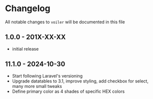 # Changelog

All notable changes to `voiler` will be documented in this file

## 1.0.0 - 201X-XX-XX

- initial release

## 11.1.0 - 2024-10-30

- Start following Laravel's versioning
- Upgrade datatables to 3.1, improve styling, add checkbox for select, many more small tweaks
- Define primary color as 4 shades of specific HEX colors
